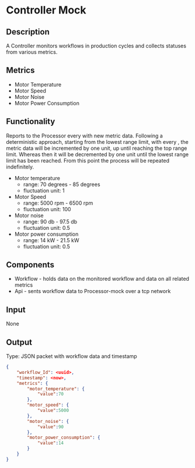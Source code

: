 # Controller Mock
## Description
A Controller monitors workflows in production cycles and collects statuses from various metrics.  

## Metrics
* Motor Temperature 
* Motor Speed 
* Motor Noise
* Motor Power Consumption

## Functionality
Reports to the Processor every <time interval> with new metric data. 
Following a deterministic approach, starting from the lowest range limit, with every <time interval>, the metric data will be incremented by one unit, up until reaching the top range limit. Whereas then it will be decremented by one unit until the lowest range limit has been reached. From this point the process will be repeated indefinitely.

* Motor temperature
    * range: 70 degrees - 85 degrees
    * fluctuation unit: 1
* Motor Speed 
    * range: 5000 rpm - 6500 rpm
    * fluctuation unit: 100
* Motor noise 
    * range: 90 db - 97.5 db
    * fluctuation unit: 0.5
* Motor power consumption 
    * range: 14 kW - 21.5 kW
    * fluctuation unit: 0.5



## Components
* Workflow - holds data on the monitored workflow and data on all related metrics
* Api - sents workflow data to Processor-mock over a tcp network

## Input
None

## Output
Type: JSON packet with workflow data and timestamp 
```json
{
    "workflow_Id": <uuid>,
    "timestamp": <now>,
    "metrics": {
        "motor_temperature": {
            "value":70
        },
        "motor_speed": {
            "value":5000
        },
        "motor_noise": {
            "value":90
        },
        "motor_power_consumption": {
            "value":14
        }
    }
}
```